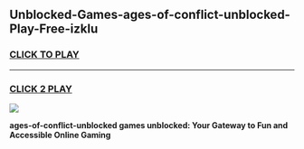 
## Unblocked-Games-ages-of-conflict-unblocked-Play-Free-izklu
<h3>
<a href="https://premium76.site?title=ages-of-conflict-unblocked&ref=21A">CLICK TO PLAY</a></h3>
<hr>

<h3>
<a href="https://premium76.site?title=ages-of-conflict-unblocked&ref=21A">CLICK 2 PLAY</a>
  
</h3>

<a href="https://premium76.site?title=ages-of-conflict-unblocked&ref=21A"><img src="https://clearcache.store/games.png"></a>


**ages-of-conflict-unblocked games unblocked: Your Gateway to Fun and Accessible Online Gaming**
